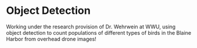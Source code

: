 # Object Detection

Working under the research provision of Dr. Wehrwein at WWU, using object detection to count populations of different types of birds in the Blaine Harbor from overhead drone images!
